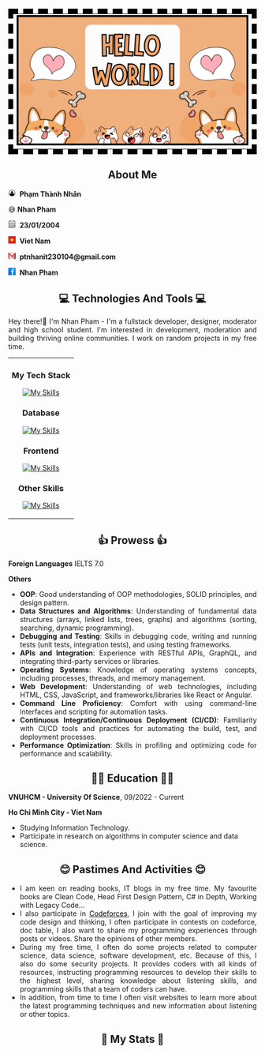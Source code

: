 <table align="center" style='border: 10px dashed black;'>
    <tr>
        <td>
            <img src="https://github.com/NhanPhamThanh-IT/NhanPhamThanh-IT/blob/main/Image/Introduce.png">
        </td>
    </tr>
</table>

<div align="center">

## About Me
</div>

<img src="https://github.com/NhanPhamThanh-IT/NhanPhamThanh-IT/blob/main/Image/Person%20Icon.png" height="15px"> &nbsp;__Phạm Thành Nhân__

😅 __Nhan Pham__

<img src="https://github.com/NhanPhamThanh-IT/NhanPhamThanh-IT/blob/main/Image/Calendar%20Icon.png" height="15px"> &nbsp;__23/01/2004__

<img src="https://github.com/NhanPhamThanh-IT/NhanPhamThanh-IT/blob/main/Image/Vietnam%20Icon.png" height="15px"> &nbsp;__Viet Nam__

<img src="https://github.com/NhanPhamThanh-IT/NhanPhamThanh-IT/blob/main/Image/Mail%20Icon.png" height="15px"> &nbsp;__ptnhanit230104@gmail.com__

<img src="https://github.com/NhanPhamThanh-IT/NhanPhamThanh-IT/blob/main/Image/Facebook%20Icon.png" height="15px"> &nbsp;__Nhan Pham__

<div align='justify'>

<div align="center">

## 💻 Technologies And Tools 💻
</div>

Hey there!👋 I'm Nhan Pham - I'm a fullstack developer, designer, moderator and high school student. I'm interested in development, moderation and building thriving online communities. I work on random projects in my free time. 

<table align="center">
        <tr align="center">
            <td>
                
### My Tech Stack

[![My Skills](https://skillicons.dev/icons?i=c,cpp,cs,py,java,go,r,ruby,spring,wasm&theme=light)](https://skillicons.dev)

### Database

[![My Skills](https://skillicons.dev/icons?i=mysql,sqlite,mongodb&theme=light)](https://skillicons.dev)

### Frontend

[![My Skills](https://skillicons.dev/icons?i=html,css,js,nodejs,react,sass,ps,ai&theme=light)](https://skillicons.dev)

### Other Skills

[![My Skills](https://skillicons.dev/icons?i=git,github,gitlab,githubactions,gcp,vscode,visualstudio,wordpress,figma,arduino,windows,androidstudio,md&theme=light)](https://skillicons.dev)        

</td>
</tr>
</table>

<div align="center">

## 👍 Prowess 👍
</div>

**Foreign Languages** IELTS 7.0

**Others**

- __OOP__: Good understanding of OOP methodologies, SOLID principles, and design pattern.
- __Data Structures and Algorithms__: Understanding of fundamental data structures (arrays, linked lists, trees, graphs) and algorithms (sorting, searching, dynamic programming).
- __Debugging and Testing__: Skills in debugging code, writing and running tests (unit tests, integration tests), and using testing frameworks.
- __APIs and Integration__: Experience with RESTful APIs, GraphQL, and integrating third-party services or libraries.
- __Operating Systems__: Knowledge of operating systems concepts, including processes, threads, and memory management.
- __Web Development__: Understanding of web technologies, including HTML, CSS, JavaScript, and frameworks/libraries like React or Angular.
- __Command Line Proficiency__: Comfort with using command-line interfaces and scripting for automation tasks.
- __Continuous Integration/Continuous Deployment (CI/CD)__: Familiarity with CI/CD tools and practices for automating the build, test, and deployment processes.
- __Performance Optimization__: Skills in profiling and optimizing code for performance and scalability.
</div>

<div align="center">

## 👨‍🎓 Education 👨‍🎓
</div>

**VNUHCM - University Of Science**, 09/2022 - Current

**Ho Chi Minh City - Viet Nam**

- Studying Information Technology.
- Participate in research on algorithms in computer science and data science.

<div align="center">
    
## 😊 Pastimes And Activities 😊
</div>

<div align='justify'>
  
- I am keen on reading books, IT blogs in my free time. My favourite books are Clean Code, Head First Design Pattern, C# in Depth, Working with Legacy Code...
- I also participate in <a href='https://codeforces.com/' style='color: #000000'>Codeforces</a>, I join with the goal of improving my code design and thinking, I often participate in contests on codeforce, doc table, I also want to share my programming experiences through posts or videos. Share the opinions of other members.
- During my free time, I often do some projects related to computer science, data science, software development, etc. Because of this, I also do some security projects. It provides coders with all kinds of resources, instructing programming resources to develop their skills to the highest level, sharing knowledge about listening skills, and programming skills that a team of coders can have.
- In addition, from time to time I often visit websites to learn more about the latest programming techniques and new information about listening or other topics.

<div align="center">
    
## 🥇 My Stats 🥇
</div>


<!---
NhanPhamThanh-IT/NhanPhamThanh-IT is a ✨ special ✨ repository because its `README.md` (this file) appears on your GitHub profile.
You can click the Preview link to take a look at your changes.
--->
